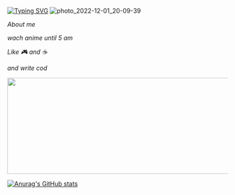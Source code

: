  [![Typing SVG](https://readme-typing-svg.herokuapp.com?color=%2336BCF7&lines=Hello+I+am+planswallker)](https://git.io/typing-svg)
![photo_2022-12-01_20-09-39](https://user-images.githubusercontent.com/116448008/205088168-bdc1d2b9-1b80-400f-a913-4c7286251f53.jpg)

_About me_

_wach anime until 5 am_

_Like 🎮 and ☕_

_and write cod_

<img src="https://habrastorage.org/getpro/habr/upload_files/5ff/bcb/03a/5ffbcb03abb1ccfaa54a6c2055e0fe58.gif" width="1023" height="220" data-src="https://habrastorage.org/getpro/habr/upload_files/5ff/bcb/03a/5ffbcb03abb1ccfaa54a6c2055e0fe58.gif">

 [![Anurag's GitHub stats](https://github-readme-stats.vercel.app/api?username=planswallker)](https://github.com/anuraghazra/github-readme-stats)

